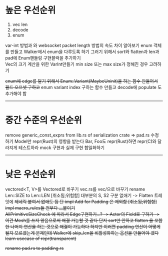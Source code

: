# 높은 우선순위 

1. vec len
2. decode
3. enum 

var-int 방법과 와 websocket packet length 방법의 속도 차이 알아보기
enum 객체를 만들고  Walker에서 enum을 다루도록 하기 그러기 위해서 sort와 flatten과 len과 pad에 Enum핸들링 구현블럭을 추가하기  
Vec의 크기 계산을 위한 VarInt만들기 
min size 또는 max size가 정해진 경우 고려하기

~~enum에 edge를 달기 위해서 Enum::Variant(MaybeUninit)을 하는 함수 만들어서 필드 오프셋 구하고~~
enum variant index 구하는 함수 만들고
decode에 populate 도 추가해야 함 

---

#  중간 수준의 우선순위

remove generic_const_exprs from lib.rs of serialization crate => pad.rs 수정하기 
Model만 repr(Rust)의 영향을 받는다 Bar, Foo도 repr(Rust)하면 repr(C)와 달라지게 테스트하라
mock 구현과 실제 구현 합일화하기

---

# 낮은 우선순위

vectored<T, V>를 Vectored<T>로 바꾸기 
vec.rs를 vec/으로 바꾸기 
rename Len::SIZE to Len::LEN
[취소됨;위험함] 대부분의 S, S2 구분 없애기 -> Flatten 트레잇에 <S> 제네릭 붙여서 없애도 됨  단 impl Add<Rhs> for Padding  은 제외함 [취소됨;위험함]
impl macro_rules들 전부다 __붙이기  
AllPrimitiveSizeCheck 에 따라서 Edge구현하기...? -> Actor의 Field<A>로 구하기 -> 이건 Mesh<C>를 쓰지 않음으로써 해결 가능할 것 같다 단지 sort만 안하고 flatten 을 포함한 나머지 연산을 하는 것으로 해결이 가능하다 하지만 이러면 padding 연산이 어떻게 될지 모르겠는게 문제인데 Walker에 skip_len을 비활성화하는 옵션을 만들어야 겠다
learn usecase of repr(transparent)

rename pad.rs to padding.rs
